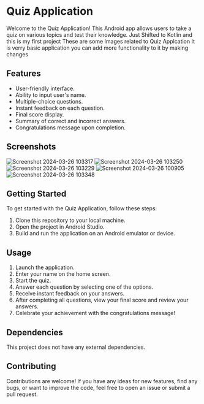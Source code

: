 # Quiz Application
Welcome to the Quiz Application! This Android app allows users to take a quiz on various topics and test their knowledge.
Just Shifted to Kotlin and this is my first project 
These are some Images related to Quiz Applcation It is verry basic application you can add more functionality to it by  making changes 
## Features
- User-friendly interface.
- Ability to input user's name.
- Multiple-choice questions.
- Instant feedback on each question.
- Final score display.
- Summary of correct and incorrect answers.
- Congratulations message upon completion.

## Screenshots

![Screenshot 2024-03-26 103317](https://github.com/mohdkaif2304/Quiz-Application/assets/118160035/1ff7693f-8bd9-4143-b945-6ac97df25b54)
![Screenshot 2024-03-26 103250](https://github.com/mohdkaif2304/Quiz-Application/assets/118160035/860e7338-7124-419a-8fd2-488a4df1e404)
![Screenshot 2024-03-26 103229](https://github.com/mohdkaif2304/Quiz-Application/assets/118160035/bc82456f-17b2-40a2-bfad-7ec1b38e7c64)
![Screenshot 2024-03-26 100905](https://github.com/mohdkaif2304/Quiz-Application/assets/118160035/f4a8aca3-39f7-40da-92b3-973032ffc18b)
![Screenshot 2024-03-26 103348](https://github.com/mohdkaif2304/Quiz-Application/assets/118160035/72d680b8-cfd0-403c-bb79-534530e351a4)

## Getting Started

To get started with the Quiz Application, follow these steps:

1. Clone this repository to your local machine.
2. Open the project in Android Studio.
3. Build and run the application on an Android emulator or device.

## Usage

1. Launch the application.
2. Enter your name on the home screen.
3. Start the quiz.
4. Answer each question by selecting one of the options.
5. Receive instant feedback on your answers.
6. After completing all questions, view your final score and review your answers.
7. Celebrate your achievement with the congratulations message!

## Dependencies

This project does not have any external dependencies.

## Contributing

Contributions are welcome! If you have any ideas for new features, find any bugs, or want to improve the code, feel free to open an issue or submit a pull request.


